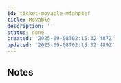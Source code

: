 ```yaml
---
id: ticket-movable-mfahp4ef
title: Movable
description: ''
status: done
created: '2025-09-08T02:15:32.487Z'
updated: '2025-09-08T02:15:32.489Z'
---
```


## Notes
